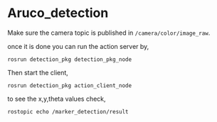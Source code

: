 # Aruco_detection

Make sure the camera topic is published in ```/camera/color/image_raw```.

once it is done you can run the action server by,
```
rosrun detection_pkg detection_pkg_node
```
Then start the client,
```
rosrun detection_pkg action_client_node
```
to see the x,y,theta values check,
```
rostopic echo /marker_detection/result
```
